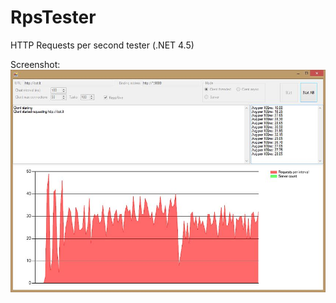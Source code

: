# RpsTester
HTTP Requests per second tester (.NET 4.5)

Screenshot:
![alt tag](https://raw.githubusercontent.com/Dissimilis/RpsTester/master/screenshot.jpg)
